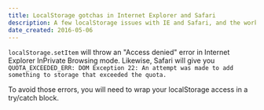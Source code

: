 ```yaml
---
title: LocalStorage gotchas in Internet Explorer and Safari
description: A few localStorage issues with IE and Safari, and the workarounds for each of them.
date_created: 2016-05-06
---
```


`localStorage.setItem` will throw an "Access denied" error in Internet Explorer InPrivate Browsing mode. Likewise, Safari will give you `QUOTA_EXCEEDED_ERR: DOM Exception 22: An attempt was made to add something to storage that exceeded the quota.`

To avoid those errors, you will need to wrap your localStorage access in a try/catch block.

